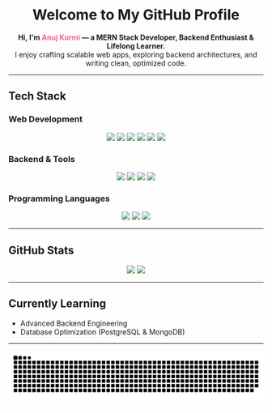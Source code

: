 <h1 align="center">Welcome to My GitHub Profile</h1>

<p align="center">
  <b>Hi, I'm <span style="color:#f06292">Anuj Kurmi</span> — a MERN Stack Developer, Backend Enthusiast & Lifelong Learner.</b><br/>
  I enjoy crafting scalable web apps, exploring backend architectures, and writing clean, optimized code.
</p>

---

## Tech Stack

### Web Development
<p align="center">
  <img src="https://img.shields.io/badge/React-61DBFB?style=for-the-badge&logo=react&logoColor=black&labelColor=white&color=61DBFB&borderRadius=20" />
  <img src="https://img.shields.io/badge/Redux-764ABC?style=for-the-badge&logo=redux&logoColor=white&borderRadius=20" />
  <img src="https://img.shields.io/badge/Node.js-339933?style=for-the-badge&logo=node.js&logoColor=white&borderRadius=20" />
  <img src="https://img.shields.io/badge/Express.js-000000?style=for-the-badge&logo=express&logoColor=white&borderRadius=20" />
  <img src="https://img.shields.io/badge/MongoDB-47A248?style=for-the-badge&logo=mongodb&logoColor=white&borderRadius=20" />
  <img src="https://img.shields.io/badge/PostgreSQL-336791?style=for-the-badge&logo=postgresql&logoColor=white&borderRadius=20" />
</p>

### Backend & Tools
<p align="center">
  <img src="https://img.shields.io/badge/Backend%20Engineering-Learning-blue?style=for-the-badge&logo=serverless&logoColor=white&borderRadius=20" />
  <img src="https://img.shields.io/badge/API%20Development-FF6F00?style=for-the-badge&logo=fastapi&logoColor=white&borderRadius=20" />
  <img src="https://img.shields.io/badge/Git-F05032?style=for-the-badge&logo=git&logoColor=white&borderRadius=20" />
  <img src="https://img.shields.io/badge/GitHub-181717?style=for-the-badge&logo=github&logoColor=white&borderRadius=20" />
</p>

### Programming Languages
<p align="center">
  <img src="https://img.shields.io/badge/C-00599C?style=for-the-badge&logo=c&logoColor=white&borderRadius=20" />
  <img src="https://img.shields.io/badge/C++-004482?style=for-the-badge&logo=cplusplus&logoColor=white&borderRadius=20" />
  <img src="https://img.shields.io/badge/JavaScript-F7E017?style=for-the-badge&logo=javascript&logoColor=black&borderRadius=20" />
</p>

---

## GitHub Stats
<p align="center">
  <img src="https://github-readme-stats.vercel.app/api?username=anujkurmi&show_icons=true&theme=radical&hide_border=false&border_radius=20" height="165" />
  <img src="https://github-readme-streak-stats.herokuapp.com/?user=anujkurmi&theme=radical&hide_border=false&border_radius=20" height="165" />
</p>

---

## Currently Learning
- Advanced Backend Engineering  
- Database Optimization (PostgreSQL & MongoDB)  

---

<p align="center">
  <img src="https://raw.githubusercontent.com/Platane/snk/output/github-contribution-grid-snake.svg" alt="Snake animation" />
</p>

